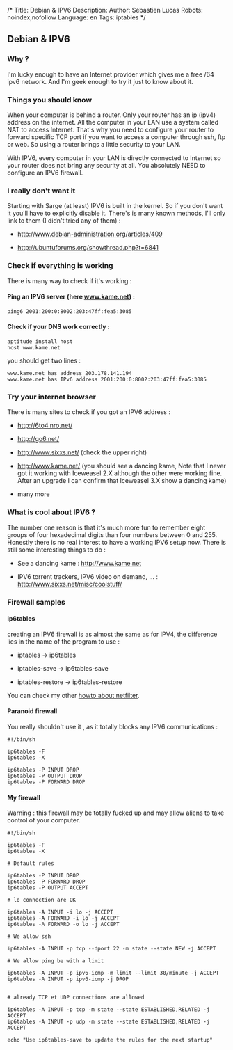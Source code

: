 /*
Title: Debian & IPV6
Description: 
Author: Sébastien Lucas
Robots: noindex,nofollow
Language: en
Tags: iptables
*/
## Debian & IPV6

### Why ?
I'm lucky enough to have an Internet provider which gives me a free /64 ipv6 network. And I'm geek enough to try it just to know about it. 
### Things you should know

When your computer is behind a router. Only your router has an ip (ipv4) address on the internet. All the computer in your LAN use a system called NAT to access Internet. That's why you need to configure your router to forward specific TCP port if you want to access a computer through ssh, ftp or web. So using a router brings a little security to your LAN.

With IPV6, every computer in your LAN is directly connected to Internet so your router does not bring any security at all. You absolutely NEED to configure an IPV6 firewall.
### I really don't want it

Starting with Sarge (at least) IPV6 is built in the kernel. So if you don't want it you'll have to explicitly disable it. There's is many known methods, I'll only link to them (I didn't tried any of them) :


*	http://www.debian-administration.org/articles/409

*	http://ubuntuforums.org/showthread.php?t=6841

### Check if everything is working

There is many way to check if it's working :
#### Ping an IPV6 server (here www.kame.net) :

```
ping6 2001:200:0:8002:203:47ff:fea5:3085
```

#### Check if your DNS work correctly :

```
aptitude install host
host www.kame.net
```

you should get two lines :

```
www.kame.net has address 203.178.141.194
www.kame.net has IPv6 address 2001:200:0:8002:203:47ff:fea5:3085
```

### Try your internet browser

There is many sites to check if you got an IPV6 address :

*	http://6to4.nro.net/

*	http://go6.net/

*	http://www.sixxs.net/ (check the upper right)

*	http://www.kame.net/ (you should see a dancing kame, Note that I never got it working with Iceweasel 2.X although the other were working fine. After an upgrade I can confirm that Iceweasel 3.X show a dancing kame)

*	many more

### What is cool about IPV6 ?

The number one reason is that it's much more fun to remember eight groups of four hexadecimal digits than four numbers between 0 and 255. Honestly there is no real interest to have a working IPV6 setup now.
There is still some interesting things to do :

*	See a dancing kame : http://www.kame.net

*	IPV6 torrent trackers, IPV6 video on demand, ... : http://www.sixxs.net/misc/coolstuff/

### Firewall samples

#### ip6tables
creating an IPV6 firewall is as almost the same as for IPV4, the difference lies in the name of the program to use :

*	iptables -> ip6tables

*	iptables-save -> ip6tables-save

*	iptables-restore -> ip6tables-restore

You can check my other [howto about netfilter](/en/debian/iptables).
#### Paranoid firewall

You really shouldn't use it , as it totally blocks any IPV6 communications :

```-
#!/bin/sh

ip6tables -F
ip6tables -X

ip6tables -P INPUT DROP
ip6tables -P OUTPUT DROP
ip6tables -P FORWARD DROP
```

#### My firewall

Warning : this firewall may be totally fucked up and may allow aliens to take control of your computer.

```-
#!/bin/sh

ip6tables -F
ip6tables -X

# Default rules

ip6tables -P INPUT DROP
ip6tables -P FORWARD DROP
ip6tables -P OUTPUT ACCEPT

# lo connection are OK

ip6tables -A INPUT -i lo -j ACCEPT
ip6tables -A FORWARD -i lo -j ACCEPT
ip6tables -A FORWARD -o lo -j ACCEPT

# We allow ssh

ip6tables -A INPUT -p tcp --dport 22 -m state --state NEW -j ACCEPT

# We allow ping be with a limit

ip6tables -A INPUT -p ipv6-icmp -m limit --limit 30/minute -j ACCEPT
ip6tables -A INPUT -p ipv6-icmp -j DROP


# already TCP et UDP connections are allowed

ip6tables -A INPUT -p tcp -m state --state ESTABLISHED,RELATED -j ACCEPT
ip6tables -A INPUT -p udp -m state --state ESTABLISHED,RELATED -j ACCEPT

echo "Use ip6tables-save to update the rules for the next startup"
```

